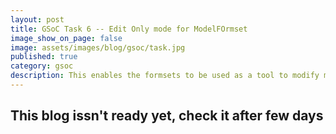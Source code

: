 ```yaml
---
layout: post
title: GSoC Task 6 -- Edit Only mode for ModelFOrmset
image_show_on_page: false
image: assets/images/blog/gsoc/task.jpg
published: true
category: gsoc
description: This enables the formsets to be used as a tool to modify multiple models at once without affecting the other models.
---
```

## This blog issn't ready yet, check it after few days
